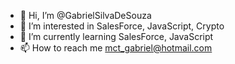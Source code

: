- 👋 Hi, I’m @GabrielSilvaDeSouza
- 👀 I’m interested in SalesForce, JavaScript, Crypto
- 🌱 I’m currently learning SalesForce, JavaScript
- 📫 How to reach me mct_gabriel@hotmail.com


